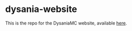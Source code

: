 # dysania-website  
This is the repo for the DysaniaMC website, available [here](https://dysaniamc.com/).  